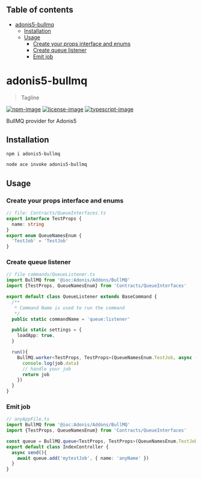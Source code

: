 <!-- START doctoc generated TOC please keep comment here to allow auto update -->
<!-- DON'T EDIT THIS SECTION, INSTEAD RE-RUN doctoc TO UPDATE -->
## Table of contents

- [adonis5-bullmq](#adonis5-bullmq)
  - [Installation](#installation)
  - [Usage](#usage)
    - [Create your props interface and enums](#create-your-props-interface-and-enums)
    - [Create queue listener](#create-queue-listener)
    - [Emit job](#emit-job)

<!-- END doctoc generated TOC please keep comment here to allow auto update -->

# adonis5-bullmq
> Tagline

[![npm-image]][npm-url] [![license-image]][license-url] [![typescript-image]][typescript-url]

BullMQ provider for Adonis5

## Installation

```bash
npm i adonis5-bullmq

```

```bash
node ace invoke adonis5-bullmq
```

## Usage
### Create your props interface and enums
```ts
// file: Contracts/QueueInterfaces.ts
export interface TestProps {
  name: string
}
export enum QueueNamesEnum {
  'TestJob' = 'TestJob'
}
```

### Create queue listener

```ts
// file commands/QueueListener.ts
import BullMQ from '@ioc:Adonis/Addons/BullMQ'
import {TestProps, QueueNamesEnum} from 'Contracts/QueueInterfaces'

export default class QueueListener extends BaseCommand {
  /**
   * Command Name is used to run the command
   */
  public static commandName = 'queue:listener'

  public static settings = {
    loadApp: true,
  }

  run(){
    BullMQ.worker<TestProps, TestProps>(QueueNamesEnum.TestJob, async (job) => {
      console.log(job.data)
      // handle your job
      return job
    })
  }
}
```

### Emit job
```ts
// anyAppFile.ts
import BullMQ from '@ioc:Adonis/Addons/BullMQ'
import {TestProps, QueueNamesEnum} from 'Contracts/QueueInterfaces'

const queue = BullMQ.queue<TestProps, TestProps>(QueueNamesEnum.TestJob)
export default class IndexController {
  async send(){
    await queue.add('mytestJob', { name: 'anyName' })
  }
}
```


[npm-image]: https://img.shields.io/npm/v/adonis5-bullmq.svg?style=for-the-badge&logo=npm
[npm-url]: https://npmjs.org/package/adonis5-bullmq "npm"

[license-image]: https://img.shields.io/npm/l/adonis5-bullmq?color=blueviolet&style=for-the-badge
[license-url]: LICENSE.md "license"

[typescript-image]: https://img.shields.io/badge/Typescript-294E80.svg?style=for-the-badge&logo=typescript
[typescript-url]:  "typescript"
